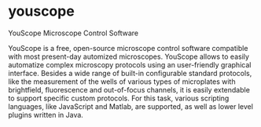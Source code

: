 # youscope
YouScope Microscope Control Software

YouScope is a free, open-source microscope control software compatible with most present-day automized microscopes. YouScope allows to easily automatize complex microscopy protocols using an user-friendly graphical interface. Besides a wide range of built-in configurable standard protocols, like the measurement of the wells of various types of microplates with brightfield, fluorescence and out-of-focus channels, it is easily extendable to support specific custom protocols. For this task, various scripting languages, like JavaScript and Matlab, are supported, as well as lower level plugins written in Java.
